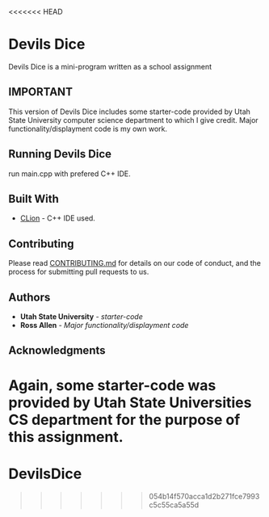 <<<<<<< HEAD
# Devils Dice

Devils Dice is a mini-program written as a school assignment 

## IMPORTANT

This version of Devils Dice includes some starter-code provided by Utah State University computer science department to which I give credit. Major functionality/displayment code is my own work. 

## Running Devils Dice

run main.cpp with prefered C++ IDE. 


## Built With

* [CLion](https://www.jetbrains.com/clion/) - C++ IDE used.

## Contributing

Please read [CONTRIBUTING.md](https://gist.github.com/PurpleBooth/b24679402957c63ec426) for details on our code of conduct, and the process for submitting pull requests to us.

## Authors

* **Utah State University** - *starter-code*
* **Ross Allen** - *Major functionality/displayment code*

## Acknowledgments

Again, some starter-code was provided by Utah State Universities CS department for the purpose of this assignment. 
=======
# DevilsDice
>>>>>>> 054b14f570acca1d2b271fce7993c5c55ca5a55d
